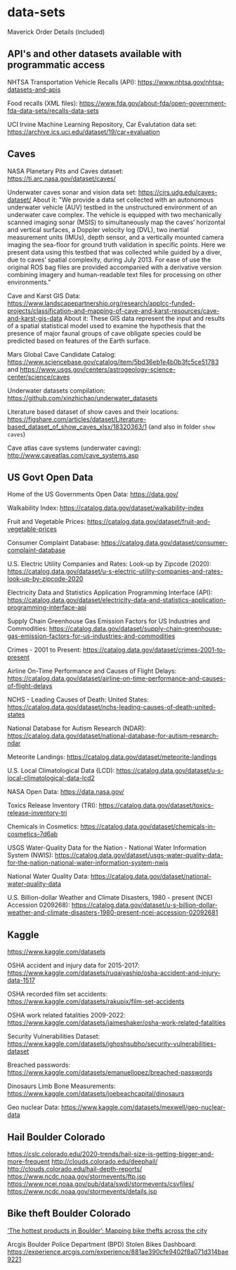 # data-sets

Maverick Order Details (included)


## API's and other datasets available with programmatic access

NHTSA Transportation Vehicle Recalls (API): <https://www.nhtsa.gov/nhtsa-datasets-and-apis> 

Food recalls (XML files): <https://www.fda.gov/about-fda/open-government-fda-data-sets/recalls-data-sets>

UCI Irvine Machine Learning Repository, Car Evalutation data set: <https://archive.ics.uci.edu/dataset/19/car+evaluation>


## Caves 

NASA Planetary Pits and Caves dataset: <https://ti.arc.nasa.gov/dataset/caves/> 

Underwater caves sonar and vision data set: <https://cirs.udg.edu/caves-dataset/>
About it: "We provide a data set collected with an autonomous underwater vehicle (AUV) testbed in the unstructured environment of an underwater cave complex. The vehicle is equipped with two mechanically scanned imaging sonar (MSIS) to simultaneously map the caves’ horizontal and vertical surfaces, a Doppler velocity log (DVL), two inertial measurement units (IMUs), depth sensor, and a vertically mounted camera imaging the sea-floor for ground truth validation in specific points. Here we present data using this testbed that was collected while guided by a diver, due to caves’ spatial complexity, during July 2013. For ease of use the original ROS bag files are provided accompanied with a derivative version combining imagery and human-readable text files for processing on other environments."

Cave and Karst GIS Data: <https://www.landscapepartnership.org/research/applcc-funded-projects/classification-and-mapping-of-cave-and-karst-resources/cave-and-karst-gis-data>
About it: These GIS data represent the input and results of a spatial statistical model used to examine the hypothesis that the presence of major faunal groups of cave obligate species could be predicted based on features of the Earth surface.

Mars Global Cave Candidate Catalog: <https://www.sciencebase.gov/catalog/item/5bd36eb1e4b0b3fc5ce51783> and <https://www.usgs.gov/centers/astrogeology-science-center/science/caves> 

Underwater datasets compilation: <https://github.com/xinzhichao/underwater_datasets> 

Literature based dataset of show caves and their locations: <https://figshare.com/articles/dataset/Literature-based_dataset_of_show_caves_xlsx/18320363/1> (and also in folder `show caves`)

Cave atlas cave systems (underwater caving): <http://www.caveatlas.com/cave_systems.asp> 


## US Govt Open Data 

Home of the US Governments Open Data: <https://data.gov/> 

Walkability Index: <https://catalog.data.gov/dataset/walkability-index> 

Fruit and Vegetable Prices: <https://catalog.data.gov/dataset/fruit-and-vegetable-prices>

Consumer Complaint Database: <https://catalog.data.gov/dataset/consumer-complaint-database>

U.S. Electric Utility Companies and Rates: Look-up by Zipcode (2020): <https://catalog.data.gov/dataset/u-s-electric-utility-companies-and-rates-look-up-by-zipcode-2020>

Electricity Data and Statistics Application Programming Interface (API): <https://catalog.data.gov/dataset/electricity-data-and-statistics-application-programming-interface-api>

Supply Chain Greenhouse Gas Emission Factors for US Industries and Commodities: <https://catalog.data.gov/dataset/supply-chain-greenhouse-gas-emission-factors-for-us-industries-and-commodities>

Crimes - 2001 to Present: <https://catalog.data.gov/dataset/crimes-2001-to-present>

Airline On-Time Performance and Causes of Flight Delays: <https://catalog.data.gov/dataset/airline-on-time-performance-and-causes-of-flight-delays>

NCHS - Leading Causes of Death: United States: <https://catalog.data.gov/dataset/nchs-leading-causes-of-death-united-states>

National Database for Autism Research (NDAR): <https://catalog.data.gov/dataset/national-database-for-autism-research-ndar>

Meteorite Landings: <https://catalog.data.gov/dataset/meteorite-landings>

U.S. Local Climatological Data (LCD): <https://catalog.data.gov/dataset/u-s-local-climatological-data-lcd2>

NASA Open Data: <https://data.nasa.gov/> 

Toxics Release Inventory (TRI): <https://catalog.data.gov/dataset/toxics-release-inventory-tri>

Chemicals in Cosmetics: <https://catalog.data.gov/dataset/chemicals-in-cosmetics-7d6ab>

USGS Water-Quality Data for the Nation - National Water Information System (NWIS): <https://catalog.data.gov/dataset/usgs-water-quality-data-for-the-nation-national-water-information-system-nwis>

National Water Quality Data: <https://catalog.data.gov/dataset/national-water-quality-data>

U.S. Billion-dollar Weather and Climate Disasters, 1980 - present (NCEI Accession 0209268): <https://catalog.data.gov/dataset/u-s-billion-dollar-weather-and-climate-disasters-1980-present-ncei-accession-02092681>


## Kaggle 

<https://www.kaggle.com/datasets> 

OSHA accident and injury data for 2015-2017: <https://www.kaggle.com/datasets/ruqaiyaship/osha-accident-and-injury-data-1517> 

OSHA recorded film set accidents: <https://www.kaggle.com/datasets/rakupix/film-set-accidents> 

OSHA work related fatalities 2009-2022: <https://www.kaggle.com/datasets/jaimeshaker/osha-work-related-fatalities> 

Security Vulnerabilities Dataset: <https://www.kaggle.com/datasets/ighoshsubho/security-vulnerabilities-dataset>

Breached passwords: <https://www.kaggle.com/datasets/emanuellopez/breached-passwords> 

Dinosaurs Limb Bone Measurements: <https://www.kaggle.com/datasets/joebeachcapital/dinosaurs> 

Geo nuclear Data: <https://www.kaggle.com/datasets/mexwell/geo-nuclear-data> 

## Hail Boulder Colorado

<https://cslc.colorado.edu/2020-trends/hail-size-is-getting-bigger-and-more-frequent> 
<http://clouds.colorado.edu/deephail/>
<http://clouds.colorado.edu/hail-depth-reports/>
<https://www.ncdc.noaa.gov/stormevents/ftp.jsp>
<https://www.ncei.noaa.gov/pub/data/swdi/stormevents/csvfiles/>
<https://www.ncdc.noaa.gov/stormevents/details.jsp>

## Bike theft Boulder Colorado

[‘The hottest products in Boulder’: Mapping bike thefts across the city](https://boulderreportinglab.org/2022/08/24/the-hottest-products-in-boulder-mapping-bike-thefts-across-the-city/)

Arcgis Boulder Police Department (BPD) Stolen Bikes Dashboard: <https://experience.arcgis.com/experience/881ae390cfe9402f8a071d314bae9221> 


